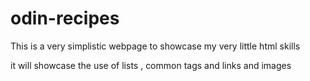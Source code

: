 # odin-recipes

This is a very simplistic webpage to showcase my very little html skills

it will showcase the use of lists , common tags and links and images